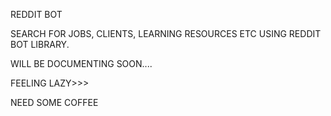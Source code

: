 REDDIT BOT 

SEARCH FOR JOBS, CLIENTS, LEARNING RESOURCES  ETC USING REDDIT BOT LIBRARY.

WILL BE DOCUMENTING SOON....

FEELING LAZY>>>

NEED SOME COFFEE